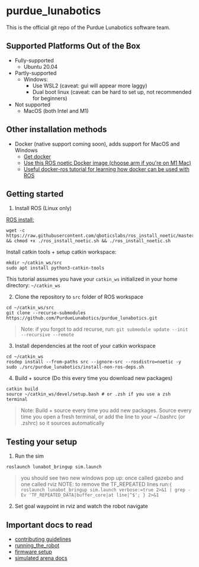 # purdue_lunabotics

This is the official git repo of the Purdue Lunabotics software team.

## Supported Platforms Out of the Box
- Fully-supported
  - Ubuntu 20.04
- Partly-supported
  - Windows:
    - Use WSL2 (caveat: gui will appear more laggy) 
    - Dual boot linux (caveat: can be hard to set up, not recommended for beginners)
- Not supported
  - MacOS (both Intel and M1)

## Other installation methods 
- Docker (native support coming soon), adds support for MacOS and Windows
    - [Get docker](https://docs.docker.com/get-docker/)
    - [Use this ROS noetic Docker image (choose arm if you're on M1 Mac)](https://hub.docker.com/layers/library/ros/noetic/images/sha256-41a0aad743d47e08bec68cf48005706c27a3d7aad10632d204cada99ef3642b2?context=explore)
    - [Useful docker-ros tutorial for learning how docker can be used with ROS](https://roboticseabass.com/2021/04/21/docker-and-ros/) 

## Getting started

1. Install ROS (Linux only)

[ROS install:](http://wiki.ros.org/ROS/Installation/TwoLineInstall/)
```
wget -c https://raw.githubusercontent.com/qboticslabs/ros_install_noetic/master/ros_install_noetic.sh && chmod +x ./ros_install_noetic.sh && ./ros_install_noetic.sh
```

Install catkin tools + setup catkin workspace:
```
mkdir ~/catkin_ws/src
sudo apt install python3-catkin-tools
```

This tutorial assumes you have your `catkin_ws` initialized in your home directory: `~/catkin_ws`

2. Clone the repository to `src` folder of ROS workspace

```
cd ~/catkin_ws/src
git clone --recurse-submodules https://github.com/PurdueLunabotics/purdue_lunabotics.git 
```

> Note: if you forgot to add recurse, run: `git submodule update --init --recursive --remote`

3. Install dependencies at the root of your catkin workspace
```
cd ~/catkin_ws
rosdep install --from-paths src --ignore-src --rosdistro=noetic -y
sudo ./src/purdue_lunabotics/install-non-ros-deps.sh
```

4. Build + source (Do this every time you download new packages)

```
catkin build
source ~/catkin_ws/devel/setup.bash # or .zsh if you use a zsh terminal
```
> Note: Build + source every time you add new packages. Source every time you open a fresh terminal, or add the line to your ~/.bashrc (or .zshrc) so it sources automatically

## Testing your setup

1. Run the sim

```
roslaunch lunabot_bringup sim.launch
```
> you should see two new windows pop up: once called gazebo and one called rviz
> NOTE: to remove the TF_REPEATED lines run:`{ roslaunch lunabot_bringup sim.launch verbose:=true 2>&1 | grep -Ev 'TF_REPEATED_DATA|buffer_core|at line|^$'; } 2>&1`

2. Set goal waypoint in rviz and watch the robot navigate


## Important docs to read
- [contributing guidelines](https://github.com/PurdueLunabotics/purdue_lunabotics/blob/master/contributing.md)
- [running_the_robot](https://github.com/PurdueLunabotics/purdue_lunabotics/blob/master/running_the_robot.md)
- [firmware setup](https://github.com/PurdueLunabotics/purdue_lunabotics/blob/master/lunabot_embedded/readme.md)
- [simulated arena docs](https://github.com/PurdueLunabotics/mining_arena_gazebo/blob/master/README.md)
